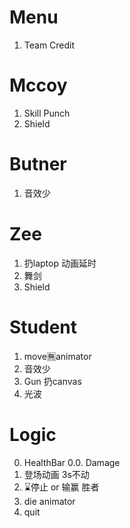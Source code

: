 # Menu
1. Team Credit

# Mccoy
1. Skill Punch
2. Shield

# Butner
1. 音效少

# Zee
1. 扔laptop 动画延时
2. 舞剑
3. Shield

# Student
1. move🈚️animator
2. 音效少
3. Gun 扔canvas
4. 光波



# Logic
0. HealthBar
0.0. Damage
1. 登场动画 3s不动
2. ⌛️停止 or 输赢 胜者
3. die animator
4. quit
